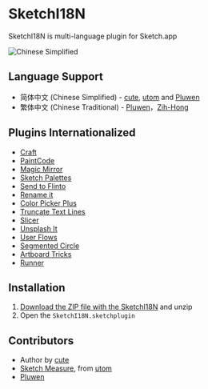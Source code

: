 # SketchI18N

SketchI18N is multi-language plugin for Sketch.app

![Chinese Simplified](http://i.imgur.com/IoERvfU.png)

## Language Support
* 简体中文 (Chinese Simplified) - [cute](https://github.com/cute/), [utom](http://utom.design) and [Pluwen](https://twitter.com/pluwen)
* 繁体中文 (Chinese Traditional) - [Pluwen](https://twitter.com/pluwen)，[Zih-Hong](http://zihhonglin.com)

## Plugins Internationalized
* [Craft](https://www.invisionapp.com/craft)
* [PaintCode](https://www.paintcodeapp.com/sketch)
* [Magic Mirror](https://github.com/MagicSketch/MagicMirror)
* [Sketch Palettes](https://github.com/andrewfiorillo/sketch-palettes)
* [Send to Flinto](https://www.flinto.com/mac_sketch_plugin)
* [Rename it](https://github.com/rodi01/RenameIt)
* [Color Picker Plus](https://github.com/heysketch/sketch-color-picker-plus)
* [Truncate Text Lines](https://github.com/mamuso/sketch-truncate-textlines)
* [Slicer](https://github.com/ozzik/Slicer)
* [Unsplash It](https://github.com/fhuel/Unsplash-It-Sketch)
* [User Flows](https://github.com/abynim/UserFlows)
* [Segmented Circle](https://github.com/design4use/gb-sketch-segmentcircle)
* [Artboard Tricks](https://github.com/romannurik/Sketch-ArtboardTricks/)
* [Runner](http://sketchrunner.com/)

## Installation
1. [Download the ZIP file with the SketchI18N](https://github.com/cute/SketchI18N/archive/master.zip) and unzip
2. Open the `SketchI18N.sketchplugin`

## Contributors
* Author by [cute](https://github.com/cute/)
* [Sketch Measure](http://utom.design/measure), from [utom](http://utom.design)
* [Pluwen](https://twitter.com/pluwen)
